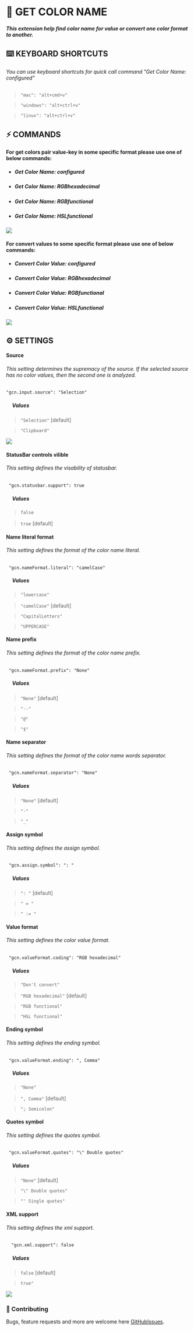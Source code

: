 # 🎨 GET COLOR NAME 

##### This extension help find color name for value or convert one color format to another.

## ⌨️ KEYBOARD SHORTCUTS
###### You can use keyboard shortcuts for quick call command "Get Color Name: configured"
####
> ```"mac": "alt+cmd+v"```

> ```"windows": "alt+ctrl+v"```

> ```"linux": "alt+ctrl+v"```
## ⚡️ COMMANDS
#### For get colors pair value-key in some specific format please use one of below commands:
- ##### Get Color Name: configured
- ##### Get Color Name: RGBhexadecimal
- ##### Get Color Name: RGBfunctional
- ##### Get Color Name: HSLfunctional

![](https://raw.githubusercontent.com/volynetsSerhii/get-color-name/master/assets/demoGet.gif)

#### For convert values to some specific format please use one of below commands:
- ##### Convert Color Value: configured
- ##### Convert Color Value: RGBhexadecimal
- ##### Convert Color Value: RGBfunctional
- ##### Convert Color Value: HSLfunctional

![](https://raw.githubusercontent.com/volynetsSerhii/get-color-name/master/assets/demoConvert.gif)

## ⚙️ SETTINGS
#### Source
###### This setting determines the supremacy of the source. If the selected source has no color values, then the second one is analyzed.
####
```
"gcn.input.source": "Selection"
```
##### &nbsp;&nbsp;&nbsp;&nbsp;&nbsp;Values
>```"Selection"``` [default]

>```"Clipboard"```

![](https://raw.githubusercontent.com/volynetsSerhii/get-color-name/master/assets/demoSource.gif)

#### StatusBar controls vilible
###### This setting defines the visability of statusbar.
####
```
 "gcn.statusbar.support": true
```
##### &nbsp;&nbsp;&nbsp;&nbsp;&nbsp;Values
> ```false```

> ```true``` [default]

#### Name literal format
###### This setting defines the format of the color name literal.
####
```
 "gcn.nameFormat.literal": "camelCase"
```
##### &nbsp;&nbsp;&nbsp;&nbsp;&nbsp;Values
> ```"lowercase"```

> ```"camelCase"``` [default]

> ```"CapitalLetters"```

> ```"UPPERCASE"```

#### Name prefix
###### This setting defines the format of the color name prefix.
####
```
 "gcn.nameFormat.prefix": "None"
```
##### &nbsp;&nbsp;&nbsp;&nbsp;&nbsp;Values
> ```"None"``` [default]

> ```"--"``` 

> ```"@"```

> ```"$"```

#### Name separator
###### This setting defines the format of the color name words separator.
####
```
 "gcn.nameFormat.separator": "None"
```
##### &nbsp;&nbsp;&nbsp;&nbsp;&nbsp;Values
> ```"None"``` [default]

> ```"-"``` 

> ```"_"```

#### Assign symbol
###### This setting defines the assign symbol.
####
```
 "gcn.assign.symbol": ": "
```
##### &nbsp;&nbsp;&nbsp;&nbsp;&nbsp;Values
> ```": "``` [default]

> ```" = "``` 

> ```" := "```

#### Value format
###### This setting defines the color value format.
####
```
 "gcn.valueFormat.coding": "RGB hexadecimal"
```
##### &nbsp;&nbsp;&nbsp;&nbsp;&nbsp;Values
> ```"Don't convert"``` 

> ```"RGB hexadecimal"``` [default]

> ```"RGB functional"```

> ```"HSL functional"```

#### Ending symbol
###### This setting defines the ending symbol.
####
```
 "gcn.valueFormat.ending": ", Comma"
```
##### &nbsp;&nbsp;&nbsp;&nbsp;&nbsp;Values
> ```"None"```

> ```", Comma"``` [default]

> ```"; Semicolon"```

#### Quotes symbol
###### This setting defines the quotes symbol.
####
```
 "gcn.valueFormat.quotes": "\" Double quotes"
```
##### &nbsp;&nbsp;&nbsp;&nbsp;&nbsp;Values
> ```"None"``` [default]

> ```"\" Double quotes"``` 

> ```"' Single quotes"```

#### XML support
###### This setting defines the xml support.
####
```
  "gcn.xml.support": false
```
##### &nbsp;&nbsp;&nbsp;&nbsp;&nbsp;Values
> ```false``` [default]

> ```true"``` 

![](https://raw.githubusercontent.com/volynetsSerhii/get-color-name/master/assets/demoXML.gif)

### 🎯 Contributing

Bugs, feature requests and more are welcome here [GitHubIssues](https://github.com/volynetsSerhii/get-color-name/issues).
